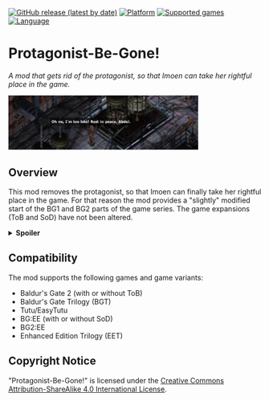 [![GitHub release (latest by date)](https://img.shields.io/github/v/release/Argent77/A7-Protagonist-Be-Gone?color=darkred&include_prereleases&label=latest%20release)](https://github.com/Argent77/A7-Protagonist-Be-Gone/releases/latest)
[![Platform](https://img.shields.io/static/v1?label=platform&message=Windows%20%7C%20macOS%20%7C%20Linux%20%7C%20Project%20Infinity&color=informational)](https://github.com/Argent77/A7-Protagonist-Be-Gone/releases/latest)
[![Supported games](https://img.shields.io/static/v1?label=supported%20games&message=BG2%20%7C%20BGT%20%7C%20Tutu%20%7C%20BG%3AEE%20%7C%20BG2%3AEE%20%7C%20EET&color=indigo)](https://github.com/Argent77/A7-Protagonist-Be-Gone)
[![Language](https://img.shields.io/static/v1?label=language&message=English%20%7C%20German&color=limegreen)](https://github.com/Argent77/A7-Protagonist-Be-Gone)

# Protagonist-Be-Gone!
*A mod that gets rid of the protagonist, so that Imoen can take her rightful place in the game.*

<img src="https://raw.githubusercontent.com/Argent77/A7-Protagonist-Be-Gone/master/logo.jpg" width="75%" height="75%" />

## Overview

This mod removes the protagonist, so that Imoen can finally take her rightful place in the game. For that reason the mod provides a "slightly" modified start of the BG1 and BG2 parts of the game series. The game expansions (ToB and SoD) have not been altered.

<details>
<summary><strong>Spoiler</strong></summary>
The mod is primarily meant as a joke, since many players complained in the past about Imoen being reduced to a side kick in Charname's adventures.<br />
<br />
It should <em>not</em> be installed for a serious walkthrough.
</details>

## Compatibility

The mod supports the following games and game variants:
- Baldur's Gate 2 (with or without ToB)
- Baldur's Gate Trilogy (BGT)
- Tutu/EasyTutu
- BG:EE (with or without SoD)
- BG2:EE
- Enhanced Edition Trilogy (EET)

## Copyright Notice

"Protagonist-Be-Gone!" is licensed under the [Creative Commons Attribution-ShareAlike 4.0 International License](http://creativecommons.org/licenses/by-sa/4.0/).
